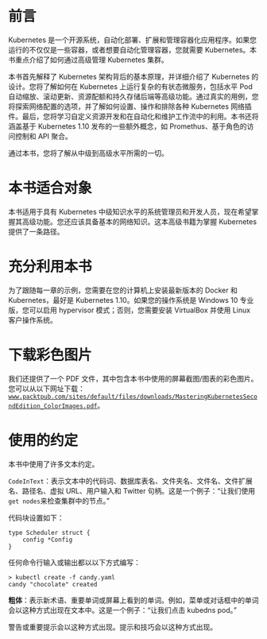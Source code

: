 # 前言

Kubernetes 是一个开源系统，自动化部署、扩展和管理容器化应用程序。如果您运行的不仅仅是一些容器，或者想要自动化管理容器，您就需要 Kubernetes。本书重点介绍了如何通过高级管理 Kubernetes 集群。

本书首先解释了 Kubernetes 架构背后的基本原理，并详细介绍了 Kubernetes 的设计。您将了解如何在 Kubernetes 上运行复杂的有状态微服务，包括水平 Pod 自动缩放、滚动更新、资源配额和持久存储后端等高级功能。通过真实的用例，您将探索网络配置的选项，并了解如何设置、操作和排除各种 Kubernetes 网络插件。最后，您将学习自定义资源开发和在自动化和维护工作流中的利用。本书还将涵盖基于 Kubernetes 1.10 发布的一些额外概念，如 Promethus、基于角色的访问控制和 API 聚合。

通过本书，您将了解从中级到高级水平所需的一切。

# 本书适合对象

本书适用于具有 Kubernetes 中级知识水平的系统管理员和开发人员，现在希望掌握其高级功能。您还应该具备基本的网络知识。这本高级书籍为掌握 Kubernetes 提供了一条路径。

# 充分利用本书

为了跟随每一章的示例，您需要在您的计算机上安装最新版本的 Docker 和 Kubernetes，最好是 Kubernetes 1.10。如果您的操作系统是 Windows 10 专业版，您可以启用 hypervisor 模式；否则，您需要安装 VirtualBox 并使用 Linux 客户操作系统。

# 下载彩色图片

我们还提供了一个 PDF 文件，其中包含本书中使用的屏幕截图/图表的彩色图片。您可以从以下网址下载：[`www.packtpub.com/sites/default/files/downloads/MasteringKubernetesSecondEdition_ColorImages.pdf`](https://www.packtpub.com/sites/default/files/downloads/MasteringKubernetesSecondEdition_ColorImages.pdf)。

# 使用的约定

本书中使用了许多文本约定。

`CodeInText`：表示文本中的代码词、数据库表名、文件夹名、文件名、文件扩展名、路径名、虚拟 URL、用户输入和 Twitter 句柄。这是一个例子：“让我们使用`get nodes`来检查集群中的节点。”

代码块设置如下：

```
type Scheduler struct { 
    config *Config 
} 
```

任何命令行输入或输出都以以下方式编写：

```
> kubectl create -f candy.yaml
candy "chocolate" created 
```

**粗体**：表示新术语、重要单词或屏幕上看到的单词。例如，菜单或对话框中的单词会以这种方式出现在文本中。这是一个例子：“让我们点击 kubedns pod。”

警告或重要提示会以这种方式出现。提示和技巧会以这种方式出现。
